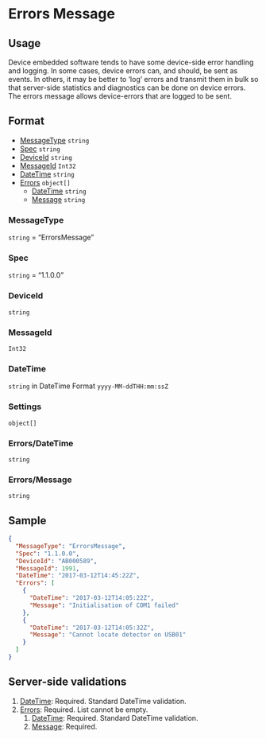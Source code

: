 # Errors Message
## Usage
Device embedded software tends to have some device-side error handling and logging. In some cases, device errors can, and should, be sent as events. In others, it may be better to ‘log’ errors and transmit them in bulk so that server-side statistics and diagnostics can be done on device errors. The errors message allows device-errors that are logged to be sent.

## Format
* [MessageType](#messagetype) ```string```
* [Spec](#spec) ```string```
* [DeviceId](#deviceid) ```string```
* [MessageId](#messageid) ```Int32```
* [DateTime](#datetime) ```string```
* [Errors](#errors) ```object[]```
    * [DateTime](#errorsdatetime) ```string```
    * [Message](#errorsmessage) ```string``` 

### MessageType
```string``` = “ErrorsMessage”
### Spec
```string``` = “1.1.0.0”
### DeviceId
```string``` 
### MessageId
```Int32```
### DateTime
```string``` in DateTime Format ```yyyy-MM-ddTHH:mm:ssZ```
### Settings
```object[]```
### Errors/DateTime
```string```

### Errors/Message
```string```

## Sample
```JSON
{
  "MessageType": "ErrorsMessage",
  "Spec": "1.1.0.0",
  "DeviceId": "AB000589",
  "MessageId": 1991,
  "DateTime": "2017-03-12T14:45:22Z",
  "Errors": [
    {
      "DateTime": "2017-03-12T14:05:22Z",
      "Message": "Initialisation of COM1 failed"
    },
    {
      "DateTime": "2017-03-12T14:05:32Z",
      "Message": "Cannot locate detector on USB01"
    }
  ]
}
```

## Server-side validations
1.	[DateTime](#datetime): Required. Standard DateTime validation.
2.	[Errors](#errors): Required. List cannot be empty.
    1. [DateTime](#errorsdatetime): Required. Standard DateTime validation.
    2. [Message](#errorsmessage): Required.
